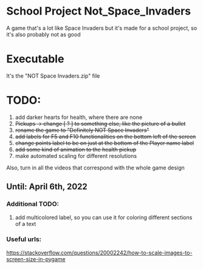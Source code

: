 # School Project Not_Space_Invaders
 A game that's a lot like Space Invaders but it's made for a school project, so it's also probably not as good
 
# Executable
It's the "NOT Space Invaders.zip" file

# TODO:
1. add darker hearts for health, where there are none
2. ~~Pickups -> change \[ ? ] to something else, like the picture of a bullet~~
3. ~~rename the game to "Definitely NOT Space Invaders"~~
4. ~~add labels for F5 and F10 functionalities on the bottom left of the screen~~
5. ~~change points label to be on just at the bottom of the Player name label~~
6. ~~add some kind of animation to the health pickup~~
7. make automated scaling for different resolutions

Also, turn in all the videos that correspond with the whole game design

## Until: April 6th, 2022

### Additional TODO:
1. add multicolored label, so you can use it for coloring different sections of a text

### Useful urls:
https://stackoverflow.com/questions/20002242/how-to-scale-images-to-screen-size-in-pygame
